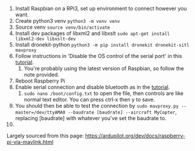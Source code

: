 1. Install Raspbian on a RPi3, set up environment to connect however you want.
2. Create python3 venv `python3 -m venv venv`
3. Source venv `source venv/bin/activate`
4. Install dev packages of libxml2 and libxslt `sudo apt-get install libxml2-dev libxslt-dev`
6. Install dronekit-python `python3 -m pip install dronekit dronekit-sitl mavproxy`
7. Follow instructions in 'Disable the OS control of the serial port' in this [tutorial](https://ardupilot.org/dev/docs/raspberry-pi-via-mavlink.html).
   1. You're probably using the latest version of Raspbian, so follow the note provided.
8. Reboot Raspberry Pi
9. Enable serial connection and disable bluetooth as in the [tutorial](https://ardupilot.org/dev/docs/raspberry-pi-via-mavlink.html).
   1.  `sudo nano /boot/config.txt` to open the file, then controls are like normal text editor. You can press ctrl-x then y to save.
10. You should then be able to test the connection by `sudo mavproxy.py --master=/dev/ttyAMA0 --baudrate [baudrate] --aircraft MyCopter`, replacing [baudrate] with whatever you've set the baudrate to.
11. 

Largely sourced from this page: https://ardupilot.org/dev/docs/raspberry-pi-via-mavlink.html
